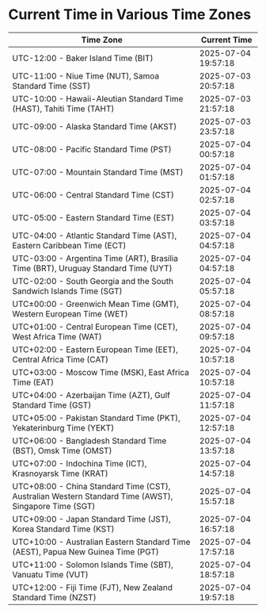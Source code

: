 # Current Time in Various Time Zones

| Time Zone | Current Time |
|-----------|--------------|
| UTC-12:00 - Baker Island Time (BIT) | 2025-07-04 19:57:18 |
| UTC-11:00 - Niue Time (NUT), Samoa Standard Time (SST) | 2025-07-03 20:57:18 |
| UTC-10:00 - Hawaii-Aleutian Standard Time (HAST), Tahiti Time (TAHT) | 2025-07-03 21:57:18 |
| UTC-09:00 - Alaska Standard Time (AKST) | 2025-07-03 23:57:18 |
| UTC-08:00 - Pacific Standard Time (PST) | 2025-07-04 00:57:18 |
| UTC-07:00 - Mountain Standard Time (MST) | 2025-07-04 01:57:18 |
| UTC-06:00 - Central Standard Time (CST) | 2025-07-04 02:57:18 |
| UTC-05:00 - Eastern Standard Time (EST) | 2025-07-04 03:57:18 |
| UTC-04:00 - Atlantic Standard Time (AST), Eastern Caribbean Time (ECT) | 2025-07-04 04:57:18 |
| UTC-03:00 - Argentina Time (ART), Brasília Time (BRT), Uruguay Standard Time (UYT) | 2025-07-04 04:57:18 |
| UTC-02:00 - South Georgia and the South Sandwich Islands Time (SGT) | 2025-07-04 05:57:18 |
| UTC±00:00 - Greenwich Mean Time (GMT), Western European Time (WET) | 2025-07-04 08:57:18 |
| UTC+01:00 - Central European Time (CET), West Africa Time (WAT) | 2025-07-04 09:57:18 |
| UTC+02:00 - Eastern European Time (EET), Central Africa Time (CAT) | 2025-07-04 10:57:18 |
| UTC+03:00 - Moscow Time (MSK), East Africa Time (EAT) | 2025-07-04 10:57:18 |
| UTC+04:00 - Azerbaijan Time (AZT), Gulf Standard Time (GST) | 2025-07-04 11:57:18 |
| UTC+05:00 - Pakistan Standard Time (PKT), Yekaterinburg Time (YEKT) | 2025-07-04 12:57:18 |
| UTC+06:00 - Bangladesh Standard Time (BST), Omsk Time (OMST) | 2025-07-04 13:57:18 |
| UTC+07:00 - Indochina Time (ICT), Krasnoyarsk Time (KRAT) | 2025-07-04 14:57:18 |
| UTC+08:00 - China Standard Time (CST), Australian Western Standard Time (AWST), Singapore Time (SGT) | 2025-07-04 15:57:18 |
| UTC+09:00 - Japan Standard Time (JST), Korea Standard Time (KST) | 2025-07-04 16:57:18 |
| UTC+10:00 - Australian Eastern Standard Time (AEST), Papua New Guinea Time (PGT) | 2025-07-04 17:57:18 |
| UTC+11:00 - Solomon Islands Time (SBT), Vanuatu Time (VUT) | 2025-07-04 18:57:18 |
| UTC+12:00 - Fiji Time (FJT), New Zealand Standard Time (NZST) | 2025-07-04 19:57:18 |
